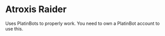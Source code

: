 # Atroxis Raider
Uses PlatinBots to properly work.
You need to own a PlatinBot account to use this.
